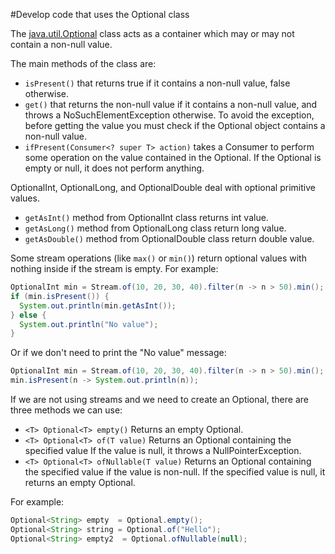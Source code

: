 #Develop code that uses the Optional class

The [java.util.Optional<T>](https://docs.oracle.com/javase/8/docs/api/java/util/Optional.html) class acts as a container which may or may not contain a non-null value. 

The main methods of the class are:
* `isPresent()` that returns true if it contains a non-null value, false otherwise.
* `get()` that returns the non-null value if it contains a non-null value, and throws a NoSuchElementException otherwise. To avoid the exception, before getting the value you must check if the Optional object contains a non-null value.
* `ifPresent(Consumer<? super T> action)` takes a Consumer to perform some operation on the value contained in the Optional. If the Optional is empty or null, it does not perform anything.

OptionalInt, OptionalLong, and OptionalDouble deal with optional primitive values.
* `getAsInt()` method from OptionalInt class returns int value.
* `getAsLong()` method from OptionalLong class return long value.
* `getAsDouble()` method from OptionalDouble class return double value.

Some stream operations (like `max()` or `min()`)  return optional values with nothing inside if the stream is empty. For example:
````java
OptionalInt min = Stream.of(10, 20, 30, 40).filter(n -> n > 50).min();
if (min.isPresent()) {
  System.out.println(min.getAsInt());
} else {
  System.out.println("No value");
}
````
Or if we don't need to print the "No value" message:
````java
OptionalInt min = Stream.of(10, 20, 30, 40).filter(n -> n > 50).min();
min.isPresent(n -> System.out.println(n));
````

If we are not using streams and we need to create an Optional, there are three methods we can use:
* `<T> Optional<T> empty()` Returns an empty Optional.
* `<T> Optional<T> of(T value)` Returns an Optional containing the specified value  If the value is null, it throws a NullPointerException.
* `<T> Optional<T> ofNullable(T value)` Returns an Optional containing the specified value if the value is non-null. If the specified value is null, it returns an empty Optional.

For example:
````java
Optional<String> empty  = Optional.empty();
Optional<String> string = Optional.of("Hello");
Optional<String> empty2  = Optional.ofNullable(null);
````
